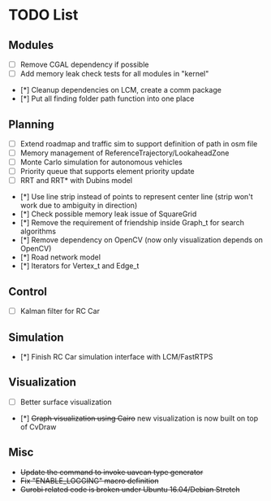 # TODO List

## Modules

- [ ] Remove CGAL dependency if possible
- [ ] Add memory leak check tests for all modules in "kernel"
- [*] Cleanup dependencies on LCM, create a comm package 
- [*] Put all finding folder path function into one place 

## Planning

- [ ] Extend roadmap and traffic sim to support definition of path in osm file
- [ ] Memory management of ReferenceTrajectory/LookaheadZone
- [ ] Monte Carlo simulation for autonomous vehicles
- [ ] Priority queue that supports element priority update
- [ ] RRT and RRT* with Dubins model  
- [*] Use line strip instead of points to represent center line (strip won't work due to ambiguity in direction)
- [*] Check possible memory leak issue of SquareGrid
- [*] Remove the requirement of friendship inside Graph_t for search algorithms
- [*] Remove dependency on OpenCV (now only visualization depends on OpenCV)
- [*] Road network model
- [*] Iterators for Vertex_t and Edge_t

## Control

- [ ] Kalman filter for RC Car

## Simulation

- [*] Finish RC Car simulation interface with LCM/FastRTPS

## Visualization

- [ ] Better surface visualization
- [*] ~~Graph visualization using Cairo~~ new visualization is now built on top of CvDraw

## Misc

- ~~Update the command to invoke uavcan type generator~~
- ~~Fix "ENABLE_LOGGING" macro definition~~
- ~~Gurobi related code is broken under Ubuntu 16.04/Debian Stretch~~